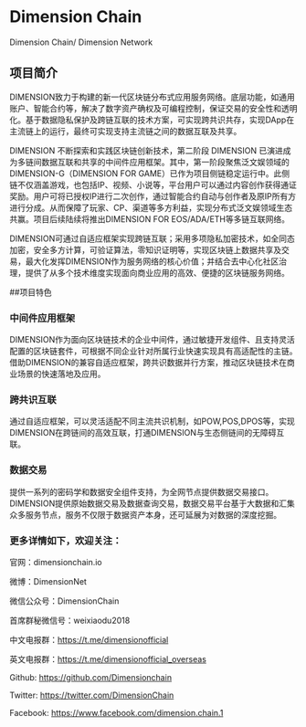 # Dimension Chain
Dimension Chain/ Dimension Network

## 项目简介

DIMENSION致力于构建的新一代区块链分布式应用服务网络。底层功能，如通用账户、智能合约等，解决了数字资产确权及可编程控制，保证交易的安全性和透明化。基于数据隐私保护及跨链互联的技术方案，可实现跨共识共存，实现DApp在主流链上的运行，最终可实现支持主流链之间的数据互联及共享。

DIMENSION 不断探索和实践区块链创新技术，第二阶段 DIMENSION 已演进成为多链间数据互联和共享的中间件应用框架。其中，第一阶段聚焦泛文娱领域的 DIMENSION-G（DIMENSION FOR GAME）已作为项目侧链稳定运行中。此侧链不仅涵盖游戏，也包括IP、视频、小说等，平台用户可以通过内容创作获得通证奖励。用户可将已授权IP进行二次创作，通过智能合约自动与创作者及原IP所有方进行分成。从而保障了玩家、CP、渠道等多方利益，实现分布式泛文娱领域生态共赢。项目后续陆续将推出DIMENSION FOR EOS/ADA/ETH等多链互联网络。

DIMENSION可通过自适应框架实现跨链互联；采用多项隐私加密技术，如全同态加密，安全多方计算，可验证算法，零知识证明等，实现区块链上数据共享及交易，最大化发挥DIMENSION作为服务网络的核心价值；并结合去中心化社区治理，提供了从多个技术维度实现面向商业应用的高效、便捷的区块链服务网络。

 
##项目特色


### 中间件应用框架

DIMENSION作为面向区块链技术的企业中间件，通过敏捷开发组件、且支持灵活配置的区块链套件，可根据不同企业针对所属行业快速实现具有高适配性的主链。借助DIMENSION的兼容自适应框架，跨共识数据并行方案，推动区块链技术在商业场景的快速落地及应用。

### 跨共识互联

通过自适应框架，可以灵活适配不同主流共识机制，如POW,POS,DPOS等，实现DIMENSION在跨链间的高效互联，打通DIMENSION与生态侧链间的无障碍互联。

### 数据交易

提供一系列的密码学和数据安全组件支持，为全网节点提供数据交易接口。DIMENSION提供原始数据交易及数据查询交易，数据交易平台基于大数据和汇集众多服务节点，服务不仅限于数据资产本身，还可延展为对数据的深度挖掘。

 

 

### 更多详情如下，欢迎关注：

官网：dimensionchain.io  

微博：DimensionNet

微信公众号：DimensionChain

首席群秘微信号：weixiaodu2018

中文电报群：https://t.me/dimensionofficial

英文电报群：https://t.me/dimensionofficial_overseas

Github:  https://github.com/Dimensionchain

Twitter: https://twitter.com/DimensionChain

 Facebook: https://www.facebook.com/dimension.chain.1

